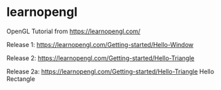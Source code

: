 # learnopengl

OpenGL Tutorial from <https://learnopengl.com/>

Release 1: <https://learnopengl.com/Getting-started/Hello-Window>

Release 2: <https://learnopengl.com/Getting-started/Hello-Triangle>

Release 2a: <https://learnopengl.com/Getting-started/Hello-Triangle> Hello Rectangle
